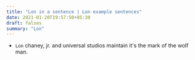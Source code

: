 ```yaml
---
title: "Lon in a sentence | Lon example sentences"
date: 2021-01-20T19:57:50+05:30
draft: falses
summary: "Lon"
---
```

- `Lon` chaney, jr. and universal studios maintain it's the mark of the wolf man.
                 
